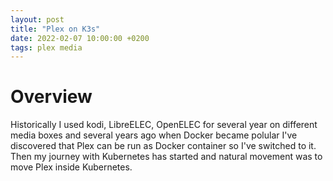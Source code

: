 ```yaml
---
layout: post
title: "Plex on K3s"
date: 2022-02-07 10:00:00 +0200
tags: plex media
---
```

# Overview
Historically I used kodi, LibreELEC, OpenELEC for several year on different media boxes and several years ago when Docker became polular I've discovered that Plex can be run as Docker container so I've switched to it. Then my journey with Kubernetes has started and natural movement was to move Plex inside Kubernetes.

